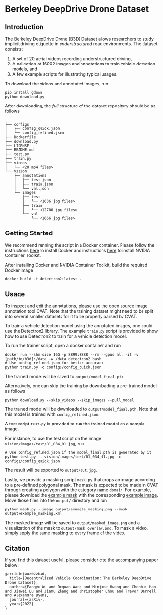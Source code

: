# Berkeley DeepDrive Drone Dataset

## Introduction

The Berkeley DeepDrive Drone (B3D) Dataset allows researchers to study implicit driving etiquette in *understructured* road environments.
The dataset consists:
1. A set of 20 aerial videos recording understructured driving,
2. A collection of 16002 images and annotations to train vehicle detection models, and
3. A few example scripts for illustrating typical usages.

To download the videos and annotated images, run
```
pip install gdown
python download.py
```

After downloading, the *full* structure of the dataset repository should be as follows:
```
.
├── configs
│   ├── config_quick.json
│   └── config_refined.json
├── Dockerfile
├── download.py
├── LICENSE
├── README.md
├── test.py
├── train.py
├── videos
│   └── <20 mp4 files>
└── vision
    ├── annotations
    │   ├── test.json
    │   ├── train.json
    │   └── val.json
    └── images
        ├── test
        │   └── <1636 jpg files>
        ├── train
        │   └── <12700 jpg files>
        └── val
            └── <1666 jpg files>
```

## Getting Started
We recommend running the script in a Docker container.
Please follow the instructions [here](https://docs.docker.com/engine/install/) to install Docker and 
instructions [here](https://github.com/NVIDIA/nvidia-container-toolkit) to install NVIDIA Container Toolkit.

After installing Docker and NVIDIA Container Toolkit, build the required Docker image
```
docker build -t detectron2:latest .
```

## Usage
To inspect and edit the annotations, please use the open source image annotation tool CVAT. 
Note that the training dataset might need to be split into several smaller datasets for it to be properly parsed by CVAT.

To train a vehicle detection model using the annotated images, one could use the Detectron2 library.
The example `train.py` script is provided to show how to use Detectron2 to train for a vehicle detection model.

To run the trainer script, open a docker container and run
```
docker run --shm-size 16G -p 8899:8888 --rm --gpus all -it -v [path/to/b3d]:/data -w /data detectron2 bash
# Use config_refined.json for better accuracy
python train.py -c configs/config_quick.json
```
The trained model will be saved to `output/model_final.pth`.

Alternatively, one can skip the training by downloading a pre-trained model as follows
```
python download.py --skip_videos --skip_images --pull_model
```
The trained model will be downloaded to `output/model_final.pth`.
Note that this model is trained with `config_refined.json`.

A test script `test.py` is provided to run the trained model on a sample image.

For instance, to use the test script on the image `vision/images/test/01_034_01.jpg`, run
```
# Use config_refined.json if the model_final.pth is generated by it
python test.py -i vision/images/test/01_034_01.jpg -c configs/config_quick.json
```
The result will be exported to `output/out.jpg`.

Lastly, we provide a masking script `mask.py` that crops an image according to a pre-defined polygonal mask.
The mask is expected to be made in CVAT through creating a polygon with the category name `domain`.
For example, please download the 
[example mask](https://drive.google.com/file/d/1JdOlkYjYV_lI79tDA79WhXseun61E6SM/view?usp=sharing) with the corresponding 
[example image](https://drive.google.com/file/d/1xOHCyKPunfHpzbr64n5oB8rNS6vz-fpM/view?usp=sharing).
Move those files into the `output/` directory and run
```
python mask.py --image output/example_masking.png --mask output/example_masking.xml
```
The masked image will be saved to `output/masked_image.png` and a visualization of the mask to `output/mask_overlay.png`.
To mask a video, simply apply the same masking to every frame of the video.

## Citation
If you find this dataset useful, please consider cite the accompanying paper below:
```
@article{wu2022b3d,
  title={Decentralized Vehicle Coordination: The Berkeley DeepDrive Drone Dataset},
  author={Fangyu Wu and Dequan Wang and Minjune Hwang and Chenhui Hao and Jiawei Lu and Jiamu Zhang and Christopher Chou and Trevor Darrell and Alexandre Byen},
  journal={arXiv},
  year={2022}
}
```
